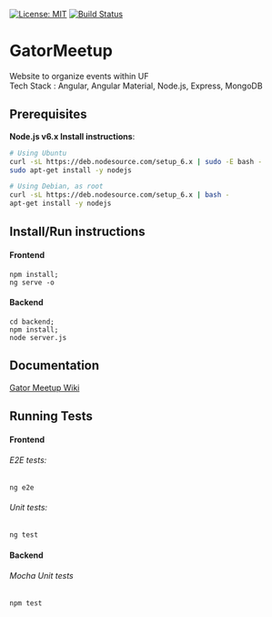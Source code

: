 [![License: MIT](https://img.shields.io/badge/License-MIT-yellow.svg)](https://opensource.org/licenses/MIT) [![Build Status](https://circleci.com/gh/CEN5035/gator-meetup/tree/master.svg?style=shield&circle-token=:circle-token)](https://circleci.com/gh/CEN5035/gator-meetup)


# GatorMeetup

Website to organize events within UF  
Tech Stack : Angular, Angular Material, Node.js, Express, MongoDB

## Prerequisites

**Node.js v6.x Install instructions**:

```sh
# Using Ubuntu
curl -sL https://deb.nodesource.com/setup_6.x | sudo -E bash -
sudo apt-get install -y nodejs

# Using Debian, as root
curl -sL https://deb.nodesource.com/setup_6.x | bash -
apt-get install -y nodejs
```

## Install/Run instructions  
#### Frontend
    npm install;
    ng serve -o
#### Backend

    cd backend;
    npm install;
    node server.js  
## Documentation
[Gator Meetup Wiki](https://github.com/CEN5035/gator-meetup/wiki)  
## Running Tests
#### Frontend  
###### E2E tests: 

    ng e2e  
###### Unit tests:  

    ng test
#### Backend
###### Mocha Unit tests 

    npm test

